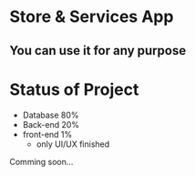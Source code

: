 # Store & Services App

## You can use it for any purpose

# Status of Project
- Database 80%
- Back-end 20%
- front-end 1% 
    - only UI/UX finished


Comming soon...